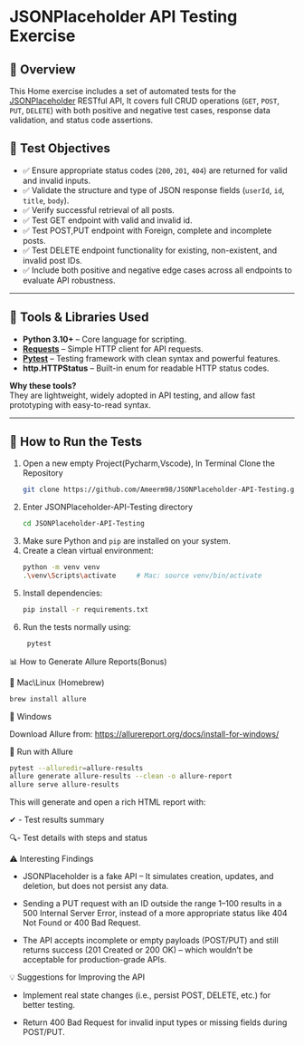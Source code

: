 # JSONPlaceholder API Testing Exercise

## 📌 Overview

This Home exercise includes a set of automated tests for the [JSONPlaceholder](https://jsonplaceholder.typicode.com) RESTful API,
It covers full CRUD operations (`GET`, `POST`, `PUT`, `DELETE`) with both positive and negative test cases, response data validation, and status code assertions.

## 🎯 Test Objectives


- ✅ Ensure appropriate status codes (`200`, `201`, `404`) are returned for valid and invalid inputs.
- ✅ Validate the structure and type of JSON response fields (`userId`, `id`, `title`, `body`).
- ✅ Verify successful retrieval of all posts.
- ✅ Test GET endpoint with valid and invalid id.
- ✅ Test POST,PUT endpoint with Foreign, complete and incomplete posts.
- ✅ Test DELETE endpoint functionality for existing, non-existent, and invalid post IDs.
- ✅ Include both positive and negative edge cases across all endpoints to evaluate API robustness.


---


## 🔧 Tools & Libraries Used

- **Python 3.10+** – Core language for scripting.
- **[Requests](https://docs.python-requests.org/)** – Simple HTTP client for API requests.
- **[Pytest](https://docs.pytest.org/)** – Testing framework with clean syntax and powerful features.
- **http.HTTPStatus** – Built-in enum for readable HTTP status codes.

**Why these tools?**  
They are lightweight, widely adopted in API testing, and allow fast prototyping with easy-to-read syntax.

---

## 🚀 How to Run the Tests

1. Open a new empty Project(Pycharm,Vscode), In Terminal Clone the Repository
   ```bash
   git clone https://github.com/Ameerm98/JSONPlaceholder-API-Testing.git
2. Enter JSONPlaceholder-API-Testing directory 
   ```bash
   cd JSONPlaceholder-API-Testing
3. Make sure Python and `pip` are installed on your system.
4. Create a clean virtual environment:
   ```bash
   python -m venv venv
   .\venv\Scripts\activate     # Mac: source venv/bin/activate      
   
5. Install dependencies:
   ```bash
   pip install -r requirements.txt
6. Run the tests normally using:
   ```bash
    pytest

📊 How to Generate Allure Reports(Bonus)

🔹 Mac\Linux (Homebrew)
   ```bash 
   brew install allure
```
🔹 Windows

Download Allure from: https://allurereport.org/docs/install-for-windows/

🧪 Run with Allure
   ```bash
   pytest --alluredir=allure-results
   allure generate allure-results --clean -o allure-report
   allure serve allure-results
   ```
This will generate and open a rich HTML report with:

✔ - Test results summary

🔍- Test details with steps and status

⚠️ Interesting Findings
- JSONPlaceholder is a fake API – It simulates creation, updates, and deletion, but does not persist any data.

- Sending a PUT request with an ID outside the range 1–100 results in a 500 Internal Server Error, instead of a more appropriate status like 404 Not Found or 400 Bad Request.

- The API accepts incomplete or empty payloads (POST/PUT) and still returns success (201 Created or 200 OK) – which wouldn’t be acceptable for production-grade APIs.



💡 Suggestions for Improving the API

 - Implement real state changes (i.e., persist POST, DELETE, etc.) for better testing.

 - Return 400 Bad Request for invalid input types or missing fields during POST/PUT.
